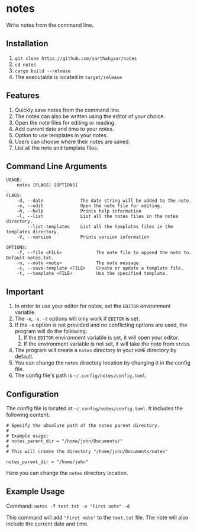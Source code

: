 # notes
Write notes from the command line.

## Installation
1. `git clone https://github.com/sarthakgaur/notes`
2. `cd notes`
2. `cargo build --release`
3. The executable is located in `target/release`

## Features
1. Quickly save notes from the command line.
2. The notes can also be written using the editor of your choice.
3. Open the note files for editing or reading.
4. Add current date and time to your notes.
5. Option to use templates in your notes.
6. Users can choose where their notes are saved.
7. List all the note and template files.

## Command Line Arguments
    USAGE:
        notes [FLAGS] [OPTIONS]

    FLAGS:
        -d, --date              The date string will be added to the note.
        -e, --edit              Open the note file for editing.
        -h, --help              Prints help information
        -l, --list              List all the notes files in the notes directory.
            --list-templates    List all the templates files in the templates directory.
        -V, --version           Prints version information

    OPTIONS:
        -f, --file <FILE>             The note file to append the note to. Default notes.txt.
        -n, --note <note>             The note message.
        -s, --save-template <FILE>    Create or update a template file.
        -t, --template <FILE>         Use the specified template.

## Important
1. In order to use your editor for notes, set the `EDITOR` environment variable.
2. The `-e`, `-s`, `-t` options will only work if `EDITOR` is set.
3. If the `-n` option is not provided and no conflicting options are used, the program will do the following:
    1. If the `EDITOR` environment variable is set, it will open your editor.
    2. If the environment variable is not set, it will take the note from `stdin`.
4. The program will create a `notes` directory in your `HOME` directory by default.
5. You can change the `notes` directory location by changing it in the config file.
6. The config file's path is `~/.config/notes/config.toml`.

## Configuration
The config file is located at `~/.config/notes/config.toml`. It includes the following content:

    # Specify the absolute path of the notes parent directory.
    #
    # Example usage:
    # notes_parent_dir = "/home/john/Documents/"
    # 
    # This will create the directory "/home/john/Documents/notes"

    notes_parent_dir = "/home/john"

Here you can change the `notes` directory location.

## Example Usage
Command: `notes -f test.txt -n "First note" -d`

This command will add `"First note"` to the `text.txt` file. The note will also include the current date and time.
